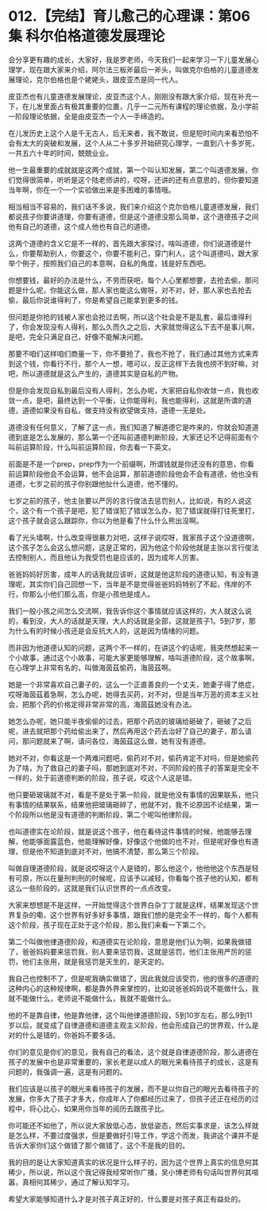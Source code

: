 # 012.【完结】育儿愈己的心理课：第06集 科尔伯格道德发展理论

会分享更有趣的成长，大家好，我是罗老师，今天我们一起来学习一下儿童发展心理学，现在跟大家来介绍，阿尔法三板斧最后一斧头，叫做克尔伯格的儿童道德发展理论，克尔伯格也是个姥姥头，跟皮亚杰是同一代人。

皮亚杰也有儿童道德发展理论，皮亚杰这个人，刚刚没有跟大家介绍，现在补充一下，在儿发里面占有极其重要的位置，几乎一二元所有课程的理论依据，及小学前一阶段理论依据，全是由皮亚杰一个人一手缔造的。

在儿发历史上这个人是千无古人，后无来者，我不敢说，但是短时间内来看恐怕不会有太大的突破和发展，这个人从二十多岁开始研究心理学，一直到八十多岁死，一共五六十年的时间，兢兢业业。

他一生最重要的成就就是这两个成就，第一个叫认知发展，第二个叫道德发展，你们觉得很简单，听听是这个陆老师讲的，哎呀，还讲的还有点意思的，但你要知道当年啊，你在一个一个实验做出来是多困难的事情哦。

相当相当不容易的，我们话不多说，我们来介绍这个克尔伯格儿童道德发展，我们都说孩子你要讲道理，你要有道德，但是这个道德没那么简单，这个道德孩子之间他有自己的道德，这个成人他也有自己的道德。

这两个道德的含义它是不一样的，首先跟大家探讨，啥叫道德，你们说道德是什么，你要帮助别人，你要这个，你要不能利己，穿门利人，这个叫道德吗，跟大家举个例子，按照我们自己的本意啊，自私的角度，钱是好东西吧。

你想要钱，最好的办法是什么，不劳而获吧，每个人心里都想要，去抢去偷，那问题是什么呢，你能这么做，那人家也能这么做呀，对不对，好，那人家也去抢去偷，最后你说谁得利了，你是希望自己能拿到更多的钱。

但问题是你抢的钱被人家也会抢过去啊，所以这个社会是不是乱套，最后谁得利了，你会发现没有人得利，那么久而久之之后，大家就觉得这么下去不是事儿啊，是吧，完全只满足自己，好像不能解决问题。

那要不咱们这样咱们商量一下，你不要抢了，我也不抢了，我们通过其他方式来弄到这个钱，你看行不行，那个人一想，嗯可以，反正这样下去我也捞不到好嘛，对吧，所以道德就是这么产生的，道德其实是自私的产物。

但是你会发现自私到最后没有人得利，怎么办呢，大家把自私你收敛一点，我也收敛一点，是吧，最终达到一个平衡，让你能得利，我也能得利，这就是所谓的道德，道德如果没有自私，做支持没有欲望做支持，道德一无是处。

道德没有任何意义，了解了这一点，我们知道了解道德它是咋来的，你就会知道道德到底是怎么发展的，那么第一个还叫前道德判断阶段，大家还记不记得前面有个叫前运算阶段，什么叫前运算阶段，你去看一下英文。

前面是不是一个prep，prep作为一个前缀啊，所谓钱就是你还没有的意思，你看前运算阶段他会不会运算，他不会运算，那前道德阶段他会不会有道德，他也没有道德，七岁之前的孩子你别跟他扯什么道德，他不懂的。

七岁之前的孩子，他主张要以严厉的言行俊法去惩罚别人，比如说，有的人说这个，这个有一个孩子是吧，犯了错误犯了错误怎么办，犯了错误就得打往死里打，这个孩子就会这么跟踪你，你以为他是看了什么什么熊出没啊。

看了光头墙啊，什么改变得很暴力对吧，这样子说哎呀，我家孩子这个没道德啊，这个孩子怎么会这么想问题，这是正常的，因为他这个阶段他就是主张以言行俊法去控制别人，而且他认为我受罚也是应该的，因为成年人厉害。

爸爸妈妈好厉害，成年人的话我就应该听，这就是他这阶段的道德认知，有没有道理呢，其实你们自己回想一下，当年是不是觉得爸爸妈妈特别了不起，伟岸的不行，你那么小他们那么高，你是小孩他是成人。

我们一般小孩之间怎么交流啊，我告诉你这个事情就应该这样的，大人就这么说的，看到没，大人的话就是天理，大人的话就是全部，这就是孩子1。5到7岁，那为什么有的时候小孩还是会反抗大人的，这是因为情绪的问题。

而非因为他道德认知的问题，这两个不一样的，在讲这个的话呢，我突然想起来一个小故事，通过这个小故事，可能大家更能够理解，啥叫道德阶段，这个故事啊，在心理学上非常有名的，叫做海茵茲偷药，海茵茲啊。

她是一个非常喜欢自己妻子的，这么一个正直善良的一个丈夫，她妻子得了绝症，哎呀海茵茲着急啊，怎么办呢，她得去买药，对不对，但是当年万恶的资本主义社会，把那个药的价格定得非常非常的高，海茵茲她没有办法。

她怎么办呢，她只能半夜偷偷的过去，把那个药店的玻璃给砸破了，砸破了之后呢，进去就把那个药给偷出来了，然后再用这个药去治好了自己的妻子，那么请问，那问题就来了啊，请问各位，海茵茲这么做，她有没有道德。

她对不对，你看这是一个两难问题吧，偷药对不对，偷药肯定不对吗，但是她偷药为了啥，为了救自己的妻子吗，那她到底对不对，不同阶段的孩子的答案是完全不一样的，处于前道德判断的阶段，孩子说，哎这个人这是错。

他只要砸玻璃就不对，看是不是处于第一阶段，就是他没有事情的因果联系，他只有事情的结果联系，结果他把玻璃砸碎了，他就不对，我不论原因不论结果，第一个阶段所以他是没有道德的判断阶段，第二个呢叫他律阶段。

也叫道德实在论阶段，就是说这个孩子，他在看待这件事情的时候，他能够去理解，他能够面露蓝色，他能理解好像，好像这个他做的也不对，但是呢好像也有道理，但是他不知道到底对不对，他搞不清楚，那么第三个阶段。

叫做自理道德阶段，就是说哎呀这个人是错的，那么他这个，他他他这个东西是轻有可原，所以在量刑判刑的时候呢，应该予以减轻，你看每个孩子他的认知，都有这么一些阶段的，这就是我们认识世界的一点点改变。

大家来想想是不是这样，一开始觉得这个世界白杂丁丁就是这样，结果发现这个世界复杂的嘞，这个世界有好多好多事情，跟我们想的是完全不一样的，每个人都有这个阶段，孩子现在正处于这个阶段，那么我们来看一下第二个。

第二个叫做他律道德阶段，和道德实在论阶段，意思是他们认为啊，如果我做错了，爸爸妈妈要来惩罚我，别人要来惩罚我，这就是惩罚，他们主张用严厉的惩罚，他们主张用，就是我惩罚是天生的，是天定的。

我自己也控制不了，但是呢我确实做错了，因此我就应该受罚，他的很多的道德的这种内心的这种规律啊，都是靠外界来掌控的，比如说爸爸妈妈说不能做什么，我就不能做什么，老师说不能做什么，我就不能做什么。

他的不是靠自律，他是靠他律，这个叫他律道德阶段，5到10岁左右，那么9到11岁以后，就变成了自律道德和道德主观主义阶段，他会形成自己的世界观，什么是对的什么是错的，你爸妈不要多话。

你们的意见是你们的意见，我有自己的看法，这个就是自律道德阶段，那么道德在孩子的发展中也是非常重要的，家长老是以成人的眼光来看待孩子的成长，这是有问题的，我强调一遍，这是有问题的。

我们应该是以孩子的眼光来看待孩子的发展，而不是以你自己的眼光去看待孩子的发展，你多大了孩子才多大，你成年人了你都经历过来了，但孩子还正在经历的过程中，将心比心，如果用你当年的阅历去跟孩子比。

你可能还不如他了，所以说大家放低心态，放低姿态，然后实事求是，该怎么样就是怎么样，不要过度强求，但是要做好引导工作，学这个而发，我讲这个课并不是告诉大家你们这个做错了那个做错了，这个不是我的目的。

我的目的是让大家知道真实的状况是什么样子的，因为这个世界上真实的信息何其稀少，所以说，所以这个我记得我经常听你广播，吴小博老师有句话叫世界何其喧嚣，真相何其稀少，通过了解认知学习。

希望大家能够知道什么才是对孩子真正好的，什么要是对孩子真正有益处的。